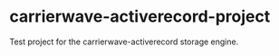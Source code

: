 carrierwave-activerecord-project
================================

Test project for the carrierwave-activerecord storage engine.